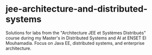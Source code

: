 # jee-architecture-and-distributed-systems
Solutions for labs from the "Architecture JEE et Systèmes Distribués" course during my Master's in Distributed Systems and AI at ENSET El Mouhamadia. Focus on Java EE, distributed systems, and enterprise architecture.
